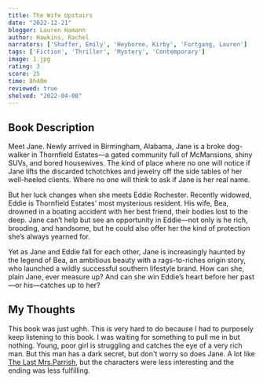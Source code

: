 ```yaml
---
title: The Wife Upstairs
date: "2022-12-21"
blogger: Lauren Hamann
author: Hawkins, Rachel
narrators: ['Shaffer, Emily', 'Heyborne, Kirby', 'Fortgang, Lauren']
tags: ['Fiction', 'Thriller', 'Mystery', 'Contemporary']
image: 1.jpg
rating: 3
score: 25
time: 8h40m
reviewed: true
shelved: "2022-04-08"
---
```



## Book Description

Meet Jane. Newly arrived in Birmingham, Alabama, Jane is a broke dog-walker in Thornfield Estates—a gated community full of McMansions, shiny SUVs, and bored housewives. The kind of place where no one will notice if Jane lifts the discarded tchotchkes and jewelry off the side tables of her well-heeled clients. Where no one will think to ask if Jane is her real name.

But her luck changes when she meets Eddie­ Rochester. Recently widowed, Eddie is Thornfield Estates’ most mysterious resident. His wife, Bea, drowned in a boating accident with her best friend, their bodies lost to the deep. Jane can’t help but see an opportunity in Eddie—not only is he rich, brooding, and handsome, but he could also offer her the kind of protection she’s always yearned for.

Yet as Jane and Eddie fall for each other, Jane is increasingly haunted by the legend of Bea, an ambitious beauty with a rags-to-riches origin story, who launched a wildly successful southern lifestyle brand. How can she, plain Jane, ever measure up? And can she win Eddie’s heart before her past—or his—catches up to her?


## My Thoughts

This book was just ughh. This is very hard to do because I had to purposely keep listening to this book. I was waiting for something to pull me in but nothing. Young, poor girl is struggling and catches the eye of a very rich man. But this man has a dark secret, but don't worry so does Jane. A lot like [The Last Mrs.Parrish](/reviews/The%20Last%20Mrs.Parrish/), but the characters were less interesting and the ending was less fulfilling. 